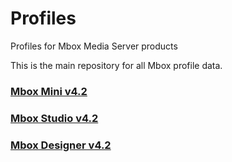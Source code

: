 # Profiles
Profiles for Mbox Media Server products

This is the main repository for all Mbox profile data.

### [Mbox Mini v4.2](https://github.com/PRG-Mbox-Git/Profiles/blob/master/Mini%20v4.md)
### [Mbox Studio v4.2](https://github.com/PRG-Mbox-Git/Profiles/blob/master/Studio%20v4.md)
### [Mbox Designer v4.2](https://github.com/PRG-Mbox-Git/Profiles/blob/master/Designer%20v4.md)
